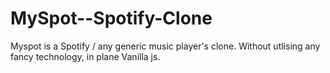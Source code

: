 # MySpot--Spotify-Clone
Myspot is a Spotify / any generic music player's clone. Without utlising any fancy technology, in plane Vanilla js.
